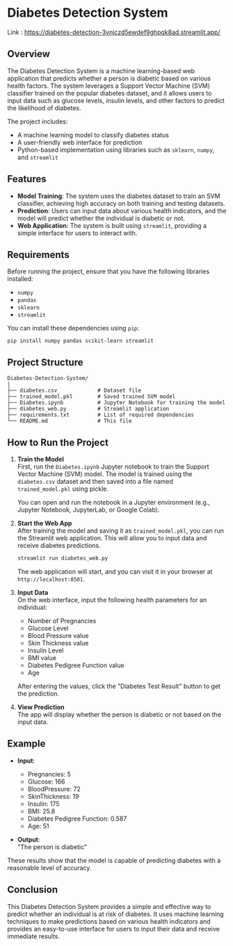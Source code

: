 # Diabetes Detection System
Link : https://diabetes-detection-3ynjczd5ewdef9ghpqk8ad.streamlit.app/
## Overview
The Diabetes Detection System is a machine learning-based web application that predicts whether a person is diabetic based on various health factors. The system leverages a Support Vector Machine (SVM) classifier trained on the popular diabetes dataset, and it allows users to input data such as glucose levels, insulin levels, and other factors to predict the likelihood of diabetes.

The project includes:
- A machine learning model to classify diabetes status
- A user-friendly web interface for prediction
- Python-based implementation using libraries such as `sklearn`, `numpy`, and `streamlit`

## Features
- **Model Training**: The system uses the diabetes dataset to train an SVM classifier, achieving high accuracy on both training and testing datasets.
- **Prediction**: Users can input data about various health indicators, and the model will predict whether the individual is diabetic or not.
- **Web Application**: The system is built using `streamlit`, providing a simple interface for users to interact with.

## Requirements
Before running the project, ensure that you have the following libraries installed:
- `numpy`
- `pandas`
- `sklearn`
- `streamlit`

You can install these dependencies using `pip`:
```
pip install numpy pandas scikit-learn streamlit 
```

## Project Structure
```
Diabetes-Detection-System/
│
├── diabetes.csv             # Dataset file
├── trained_model.pkl        # Saved trained SVM model
├── Diabetes.ipynb           # Jupyter Notebook for training the model
├── diabetes_web.py          # Streamlit application
├── requirements.txt         # List of required dependencies
└── README.md                # This file
```

## How to Run the Project

1. **Train the Model**  
   First, run the `Diabetes.ipynb` Jupyter notebook to train the Support Vector Machine (SVM) model. The model is trained using the `diabetes.csv` dataset and then saved into a file named `trained_model.pkl` using pickle.

   You can open and run the notebook in a Jupyter environment (e.g., Jupyter Notebook, JupyterLab, or Google Colab).

2. **Start the Web App**  
   After training the model and saving it as `trained_model.pkl`, you can run the Streamlit web application. This will allow you to input data and receive diabetes predictions.

   ```bash
   streamlit run diabetes_web.py
   ```

   The web application will start, and you can visit it in your browser at `http://localhost:8501`.

3. **Input Data**  
   On the web interface, input the following health parameters for an individual:
   - Number of Pregnancies
   - Glucose Level
   - Blood Pressure value
   - Skin Thickness value
   - Insulin Level
   - BMI value
   - Diabetes Pedigree Function value
   - Age

   After entering the values, click the "Diabetes Test Result" button to get the prediction.

4. **View Prediction**  
   The app will display whether the person is diabetic or not based on the input data.

## Example

- **Input**:  
  - Pregnancies: 5  
  - Glucose: 166  
  - BloodPressure: 72  
  - SkinThickness: 19  
  - Insulin: 175  
  - BMI: 25.8  
  - Diabetes Pedigree Function: 0.587  
  - Age: 51

- **Output**:  
  "The person is diabetic"

These results show that the model is capable of predicting diabetes with a reasonable level of accuracy.

## Conclusion
This Diabetes Detection System provides a simple and effective way to predict whether an individual is at risk of diabetes. It uses machine learning techniques to make predictions based on various health indicators and provides an easy-to-use interface for users to input their data and receive immediate results.
